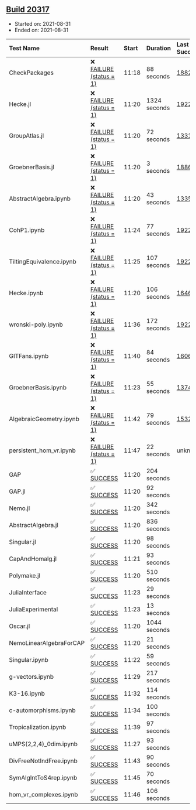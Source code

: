 ## [Build 20317](https://oscarci.mathematik.uni-kl.de/job/oscar/20317/)

* Started on: 2021-08-31
* Ended on: 2021-08-31

| Test Name    | Result | Start | Duration | Last Success | First Failure |
|:-------------|:-------|:------|:---------|:-------------|:--------------|
| CheckPackages | ❌ [FAILURE (status = 1)](https://oscarci.mathematik.uni-kl.de/job/oscar/20317/artifact/logs/build-20317/CheckPackages.log) | 11:18 | 88 seconds | [18822](https://oscarci.mathematik.uni-kl.de/job/oscar/18822/) | [18823](https://oscarci.mathematik.uni-kl.de/job/oscar/18823/) |
| Hecke.jl | ❌ [FAILURE (status = 1)](https://oscarci.mathematik.uni-kl.de/job/oscar/20317/artifact/logs/build-20317/Hecke.jl.log) | 11:20 | 1324 seconds | [19222](https://oscarci.mathematik.uni-kl.de/job/oscar/19222/) | [20152](https://oscarci.mathematik.uni-kl.de/job/oscar/20152/) |
| GroupAtlas.jl | ❌ [FAILURE (status = 1)](https://oscarci.mathematik.uni-kl.de/job/oscar/20317/artifact/logs/build-20317/GroupAtlas.jl.log) | 11:20 | 72 seconds | [13311](https://oscarci.mathematik.uni-kl.de/job/oscar/13311/) | [13312](https://oscarci.mathematik.uni-kl.de/job/oscar/13312/) |
| GroebnerBasis.jl | ❌ [FAILURE (status = 1)](https://oscarci.mathematik.uni-kl.de/job/oscar/20317/artifact/logs/build-20317/GroebnerBasis.jl.log) | 11:20 | 3 seconds | [18864](https://oscarci.mathematik.uni-kl.de/job/oscar/18864/) | [18865](https://oscarci.mathematik.uni-kl.de/job/oscar/18865/) |
| AbstractAlgebra.ipynb | ❌ [FAILURE (status = 1)](https://oscarci.mathematik.uni-kl.de/job/oscar/20317/artifact/logs/build-20317/AbstractAlgebra.ipynb.log) | 11:20 | 43 seconds | [13355](https://oscarci.mathematik.uni-kl.de/job/oscar/13355/) | [13356](https://oscarci.mathematik.uni-kl.de/job/oscar/13356/) |
| CohP1.ipynb | ❌ [FAILURE (status = 1)](https://oscarci.mathematik.uni-kl.de/job/oscar/20317/artifact/logs/build-20317/CohP1.ipynb.log) | 11:24 | 77 seconds | [19222](https://oscarci.mathematik.uni-kl.de/job/oscar/19222/) | [20152](https://oscarci.mathematik.uni-kl.de/job/oscar/20152/) |
| TiltingEquivalence.ipynb | ❌ [FAILURE (status = 1)](https://oscarci.mathematik.uni-kl.de/job/oscar/20317/artifact/logs/build-20317/TiltingEquivalence.ipynb.log) | 11:25 | 107 seconds | [19222](https://oscarci.mathematik.uni-kl.de/job/oscar/19222/) | [20152](https://oscarci.mathematik.uni-kl.de/job/oscar/20152/) |
| Hecke.ipynb | ❌ [FAILURE (status = 1)](https://oscarci.mathematik.uni-kl.de/job/oscar/20317/artifact/logs/build-20317/Hecke.ipynb.log) | 11:20 | 106 seconds | [16463](https://oscarci.mathematik.uni-kl.de/job/oscar/16463/) | [16464](https://oscarci.mathematik.uni-kl.de/job/oscar/16464/) |
| wronski-poly.ipynb | ❌ [FAILURE (status = 1)](https://oscarci.mathematik.uni-kl.de/job/oscar/20317/artifact/logs/build-20317/wronski-poly.ipynb.log) | 11:36 | 172 seconds | [19222](https://oscarci.mathematik.uni-kl.de/job/oscar/19222/) | [20152](https://oscarci.mathematik.uni-kl.de/job/oscar/20152/) |
| GITFans.ipynb | ❌ [FAILURE (status = 1)](https://oscarci.mathematik.uni-kl.de/job/oscar/20317/artifact/logs/build-20317/GITFans.ipynb.log) | 11:40 | 84 seconds | [16068](https://oscarci.mathematik.uni-kl.de/job/oscar/16068/) | [16069](https://oscarci.mathematik.uni-kl.de/job/oscar/16069/) |
| GroebnerBasis.ipynb | ❌ [FAILURE (status = 1)](https://oscarci.mathematik.uni-kl.de/job/oscar/20317/artifact/logs/build-20317/GroebnerBasis.ipynb.log) | 11:23 | 55 seconds | [13748](https://oscarci.mathematik.uni-kl.de/job/oscar/13748/) | [13749](https://oscarci.mathematik.uni-kl.de/job/oscar/13749/) |
| AlgebraicGeometry.ipynb | ❌ [FAILURE (status = 1)](https://oscarci.mathematik.uni-kl.de/job/oscar/20317/artifact/logs/build-20317/AlgebraicGeometry.ipynb.log) | 11:42 | 79 seconds | [15322](https://oscarci.mathematik.uni-kl.de/job/oscar/15322/) | [15323](https://oscarci.mathematik.uni-kl.de/job/oscar/15323/) |
| persistent_hom_vr.ipynb | ❌ [FAILURE (status = 1)](https://oscarci.mathematik.uni-kl.de/job/oscar/20317/artifact/logs/build-20317/persistent_hom_vr.ipynb.log) | 11:47 | 22 seconds | unknown | unknown |
| GAP | ✅ [SUCCESS](https://oscarci.mathematik.uni-kl.de/job/oscar/20317/artifact/logs/build-20317/GAP.log) | 11:20 | 204 seconds |  |  |
| GAP.jl | ✅ [SUCCESS](https://oscarci.mathematik.uni-kl.de/job/oscar/20317/artifact/logs/build-20317/GAP.jl.log) | 11:20 | 92 seconds |  |  |
| Nemo.jl | ✅ [SUCCESS](https://oscarci.mathematik.uni-kl.de/job/oscar/20317/artifact/logs/build-20317/Nemo.jl.log) | 11:20 | 342 seconds |  |  |
| AbstractAlgebra.jl | ✅ [SUCCESS](https://oscarci.mathematik.uni-kl.de/job/oscar/20317/artifact/logs/build-20317/AbstractAlgebra.jl.log) | 11:20 | 836 seconds |  |  |
| Singular.jl | ✅ [SUCCESS](https://oscarci.mathematik.uni-kl.de/job/oscar/20317/artifact/logs/build-20317/Singular.jl.log) | 11:20 | 98 seconds |  |  |
| CapAndHomalg.jl | ✅ [SUCCESS](https://oscarci.mathematik.uni-kl.de/job/oscar/20317/artifact/logs/build-20317/CapAndHomalg.jl.log) | 11:21 | 93 seconds |  |  |
| Polymake.jl | ✅ [SUCCESS](https://oscarci.mathematik.uni-kl.de/job/oscar/20317/artifact/logs/build-20317/Polymake.jl.log) | 11:20 | 510 seconds |  |  |
| JuliaInterface | ✅ [SUCCESS](https://oscarci.mathematik.uni-kl.de/job/oscar/20317/artifact/logs/build-20317/JuliaInterface.log) | 11:23 | 29 seconds |  |  |
| JuliaExperimental | ✅ [SUCCESS](https://oscarci.mathematik.uni-kl.de/job/oscar/20317/artifact/logs/build-20317/JuliaExperimental.log) | 11:23 | 13 seconds |  |  |
| Oscar.jl | ✅ [SUCCESS](https://oscarci.mathematik.uni-kl.de/job/oscar/20317/artifact/logs/build-20317/Oscar.jl.log) | 11:20 | 1044 seconds |  |  |
| NemoLinearAlgebraForCAP | ✅ [SUCCESS](https://oscarci.mathematik.uni-kl.de/job/oscar/20317/artifact/logs/build-20317/NemoLinearAlgebraForCAP.log) | 11:20 | 21 seconds |  |  |
| Singular.ipynb | ✅ [SUCCESS](https://oscarci.mathematik.uni-kl.de/job/oscar/20317/artifact/logs/build-20317/Singular.ipynb.log) | 11:22 | 59 seconds |  |  |
| g-vectors.ipynb | ✅ [SUCCESS](https://oscarci.mathematik.uni-kl.de/job/oscar/20317/artifact/logs/build-20317/g-vectors.ipynb.log) | 11:29 | 217 seconds |  |  |
| K3-16.ipynb | ✅ [SUCCESS](https://oscarci.mathematik.uni-kl.de/job/oscar/20317/artifact/logs/build-20317/K3-16.ipynb.log) | 11:32 | 114 seconds |  |  |
| c-automorphisms.ipynb | ✅ [SUCCESS](https://oscarci.mathematik.uni-kl.de/job/oscar/20317/artifact/logs/build-20317/c-automorphisms.ipynb.log) | 11:34 | 100 seconds |  |  |
| Tropicalization.ipynb | ✅ [SUCCESS](https://oscarci.mathematik.uni-kl.de/job/oscar/20317/artifact/logs/build-20317/Tropicalization.ipynb.log) | 11:39 | 97 seconds |  |  |
| uMPS(2,2,4)_0dim.ipynb | ✅ [SUCCESS](https://oscarci.mathematik.uni-kl.de/job/oscar/20317/artifact/logs/build-20317/uMPS-2-2-4-_0dim.ipynb.log) | 11:27 | 93 seconds |  |  |
| DivFreeNotIndFree.ipynb | ✅ [SUCCESS](https://oscarci.mathematik.uni-kl.de/job/oscar/20317/artifact/logs/build-20317/DivFreeNotIndFree.ipynb.log) | 11:43 | 90 seconds |  |  |
| SymAlgIntToS4rep.ipynb | ✅ [SUCCESS](https://oscarci.mathematik.uni-kl.de/job/oscar/20317/artifact/logs/build-20317/SymAlgIntToS4rep.ipynb.log) | 11:45 | 70 seconds |  |  |
| hom_vr_complexes.ipynb | ✅ [SUCCESS](https://oscarci.mathematik.uni-kl.de/job/oscar/20317/artifact/logs/build-20317/hom_vr_complexes.ipynb.log) | 11:46 | 106 seconds |  |  |
